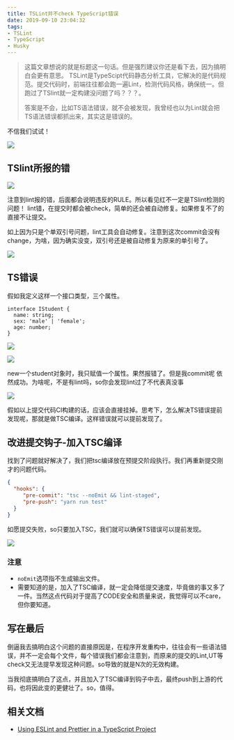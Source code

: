 ```yaml
---
title: TSLint并不check TypeScript错误
date: 2019-09-10 23:04:32
tags:
- TSLint
- TypeScript
- Husky
---
```

> 这篇文章想说的就是标题这一句话。但是强烈建议你还是看下去，因为搞明白会更有意思。
> TSLint是TypeScipt代码静态分析工具，它解决的是代码规范。提交代码时，前端往往都会跑一遍Lint，检测代码风格，确保统一。但跑过了TSlint就一定构建没问题了吗？？？。
> 
> 答案是不会，比如TS语法错误，就不会被发现，我曾经也以为Lint就会把TS语法错误都抓出来，其实这是错误的。

不信我们试试！

![](http://static.1991421.cn/2019-09-10-150415.jpg)

## TSlint所报的错
![](http://static.1991421.cn/2019-09-10-142254.png)

注意到lint报的错，后面都会说明违反的RULE。所以看见红不一定是TSlint检测的问题！
lint错，在提交时都会被check，简单的还会被自动修复。如果修复不了的直接不让提交。

如上因为只是个单双引号问题，lint工具会自动修复。注意到这次commit会没有change，为啥，因为确实没变，双引号还是被自动修复为原来的单引号了。

![](http://static.1991421.cn/2019-09-10-143949.png)

## TS错误

假如我定义这样一个接口类型，三个属性。
```
interface IStudent {
  name: string;
  sex: 'male' | 'female';
  age: number;
}
```

![](http://static.1991421.cn/2019-09-10-143310.png)

![](http://static.1991421.cn/2019-09-10-143321.png)

new一个student对象时，我只赋值一个属性。果然报错了。但是我commit呢
依然成功。为啥呢，不是有lint吗，so你会发现lint过了不代表真没事

![](http://static.1991421.cn/2019-09-10-143458.png)

假如以上提交代码CI构建的话，应该会直接挂掉。思考下，怎么解决TS错误提前发现呢，那就是做TSC编译。这样错误就可以提前发现了。

## 改进提交钩子-加入TSC编译

找到了问题就好解决了，我们把tsc编译放在预提交阶段执行。我们再重新提交刚才的问题代码。

```json
{
  "hooks": {
     "pre-commit": "tsc --noEmit && lint-staged",
     "pre-push": "yarn run test"
  }
}
```
如愿提交失败，so只要加入TSC，我们就可以确保TS错误可以提前发现。

![](http://static.1991421.cn/2019-09-10-144840.png)

### 注意
- `noEmit`选项指不生成输出文件。
- 需要知道的是，加入了TSC编译，就一定会降低提交速度，毕竟做的事又多了一件。当然这点代码对于提高了CODE安全和质量来说，我觉得可以不care，但你要知道。


## 写在最后

倒逼我去搞明白这个问题的直接原因是，在程序开发重构中，往往会有一些语法错误，并不一定会每个文件，每个错误我们都会注意到，而原来的提交的Lint,UT等check又无法提早发现这种问题。so导致的就是N次的无效构建。

当我彻底搞明白了这点，并且加入了TSC编译到钩子中去，最终push到上游的代码，也将因此变的更健壮了。so，值得。

## 相关文档
- [Using ESLint and Prettier in a TypeScript Project](https://dev.to/robertcoopercode/comment/8o44)